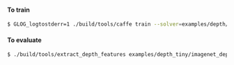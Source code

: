 
#### To train

```bash
$ GLOG_logtostderr=1 ./build/tools/caffe train --solver=examples/depth/imagenet_solver.prototxt --weights=examples/imagenet/bvlc_reference_caffenet.caffemodel
```

#### To evaluate

```bash
$ ./build/tools/extract_depth_features examples/depth_tiny/imagenet_depth_train.prototxt  examples/depth_tiny/final.caffemodel  examples/depth/labels.txt examples/depth_tiny
```
